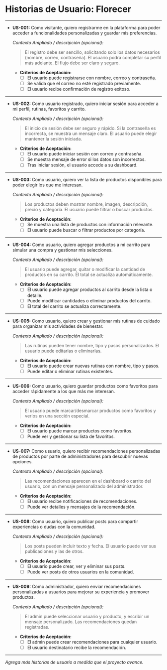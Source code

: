 # Historias de Usuario: Florecer

---

- **US-001:** Como visitante, quiero registrarme en la plataforma para poder acceder a funcionalidades personalizadas y guardar mis preferencias.

  _Contexto Ampliado / descripción (opcional):_

  > El registro debe ser sencillo, solicitando solo los datos necesarios (nombre, correo, contraseña). El usuario podrá completar su perfil más adelante. El flujo debe ser claro y seguro.

  - **Criterios de Aceptación:**
    - [ ] El usuario puede registrarse con nombre, correo y contraseña.
    - [ ] Se valida que el correo no esté registrado previamente.
    - [ ] El usuario recibe confirmación de registro exitoso.

---

- **US-002:** Como usuario registrado, quiero iniciar sesión para acceder a mi perfil, rutinas, favoritos y carrito.

  _Contexto Ampliado / descripción (opcional):_

  > El inicio de sesión debe ser seguro y rápido. Si la contraseña es incorrecta, se muestra un mensaje claro. El usuario puede elegir mantener la sesión iniciada.

  - **Criterios de Aceptación:**
    - [ ] El usuario puede iniciar sesión con correo y contraseña.
    - [ ] Se muestra mensaje de error si los datos son incorrectos.
    - [ ] Tras iniciar sesión, el usuario accede a su dashboard.

---

- **US-003:** Como usuario, quiero ver la lista de productos disponibles para poder elegir los que me interesan.

  _Contexto Ampliado / descripción (opcional):_

  > Los productos deben mostrar nombre, imagen, descripción, precio y categoría. El usuario puede filtrar o buscar productos.

  - **Criterios de Aceptación:**
    - [ ] Se muestra una lista de productos con información relevante.
    - [ ] El usuario puede buscar o filtrar productos por categoría.

---

- **US-004:** Como usuario, quiero agregar productos a mi carrito para simular una compra y gestionar mis selecciones.

  _Contexto Ampliado / descripción (opcional):_

  > El usuario puede agregar, quitar o modificar la cantidad de productos en su carrito. El total se actualiza automáticamente.

  - **Criterios de Aceptación:**
    - [ ] El usuario puede agregar productos al carrito desde la lista o detalle.
    - [ ] Puede modificar cantidades o eliminar productos del carrito.
    - [ ] El total del carrito se actualiza correctamente.

---

- **US-005:** Como usuario, quiero crear y gestionar mis rutinas de cuidado para organizar mis actividades de bienestar.

  _Contexto Ampliado / descripción (opcional):_

  > Las rutinas pueden tener nombre, tipo y pasos personalizados. El usuario puede editarlas o eliminarlas.

  - **Criterios de Aceptación:**
    - [ ] El usuario puede crear nuevas rutinas con nombre, tipo y pasos.
    - [ ] Puede editar o eliminar rutinas existentes.

---

- **US-006:** Como usuario, quiero guardar productos como favoritos para acceder rápidamente a los que más me interesan.

  _Contexto Ampliado / descripción (opcional):_

  > El usuario puede marcar/desmarcar productos como favoritos y verlos en una sección especial.

  - **Criterios de Aceptación:**
    - [ ] El usuario puede marcar productos como favoritos.
    - [ ] Puede ver y gestionar su lista de favoritos.

---

- **US-007:** Como usuario, quiero recibir recomendaciones personalizadas de productos por parte de administradores para descubrir nuevas opciones.

  _Contexto Ampliado / descripción (opcional):_

  > Las recomendaciones aparecen en el dashboard o carrito del usuario, con un mensaje personalizado del administrador.

  - **Criterios de Aceptación:**
    - [ ] El usuario recibe notificaciones de recomendaciones.
    - [ ] Puede ver detalles y mensajes de la recomendación.

---

- **US-008:** Como usuario, quiero publicar posts para compartir experiencias o dudas con la comunidad.

  _Contexto Ampliado / descripción (opcional):_

  > Los posts pueden incluir texto y fecha. El usuario puede ver sus publicaciones y las de otros.

  - **Criterios de Aceptación:**
    - [ ] El usuario puede crear, ver y eliminar sus posts.
    - [ ] Puede ver posts de otros usuarios en la comunidad.

---

- **US-009:** Como administrador, quiero enviar recomendaciones personalizadas a usuarios para mejorar su experiencia y promover productos.

  _Contexto Ampliado / descripción (opcional):_

  > El admin puede seleccionar usuario y producto, y escribir un mensaje personalizado. Las recomendaciones quedan registradas.

  - **Criterios de Aceptación:**
    - [ ] El admin puede crear recomendaciones para cualquier usuario.
    - [ ] El usuario destinatario recibe la recomendación.

---

_Agrega más historias de usuario a medida que el proyecto avance._
